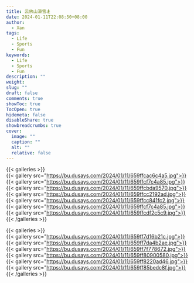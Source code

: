 ```yaml
---
title: 云佛山滑雪🏂
date: 2024-01-11T22:08:50+08:00
author:
  - Xan
tags:
  - Life
  - Sports
  - Fun
keywords:
  - Life
  - Sports
  - Fun
description: ""
weight: 
slug: ""
draft: false
comments: true
showToc: true
TocOpen: true
hidemeta: false
disableShare: true
showbreadcrumbs: true
cover:
  image: ""
  caption: ""
  alt: ""
  relative: false
---
```


{{< galleries >}}  
{{< gallery src="https://bu.dusays.com/2024/01/11/659ffcac6c4a5.jpg">}}
{{< gallery src="https://bu.dusays.com/2024/01/11/659ffcf7c4a85.jpg">}}
{{< gallery src="https://bu.dusays.com/2024/01/11/659ffcbda9570.jpg">}}
{{< gallery src="https://bu.dusays.com/2024/01/11/659ffcc2192ad.jpg">}}
{{< gallery src="https://bu.dusays.com/2024/01/11/659ffcc841fc2.jpg">}}
{{< gallery src="https://bu.dusays.com/2024/01/11/659ffcf7c4a85.jpg">}}
{{< gallery src="https://bu.dusays.com/2024/01/11/659ffcdf2c5c9.jpg">}}
{{< /galleries >}}


{{< galleries >}}  
{{< gallery src="https://bu.dusays.com/2024/01/11/659ff7d16b21c.jpg">}}
{{< gallery src="https://bu.dusays.com/2024/01/11/659ff7da4b2ae.jpg">}}
{{< gallery src="https://bu.dusays.com/2024/01/11/659ff7f778672.jpg">}}
{{< gallery src="https://bu.dusays.com/2024/01/11/659ff80900580.jpg">}}
{{< gallery src="https://bu.dusays.com/2024/01/11/659ff8220ad46.jpg">}}
{{< gallery src="https://bu.dusays.com/2024/01/11/659ff85bedc8f.jpg">}}
{{< /galleries >}}


